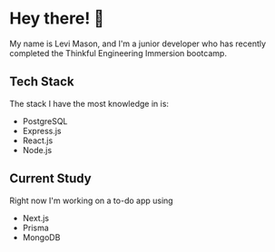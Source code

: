 # Hey there! 👋
My name is Levi Mason, and I'm a junior developer who has recently completed the Thinkful Engineering Immersion bootcamp.

## Tech Stack
The stack I have the most knowledge in is:
* PostgreSQL
* Express.js 
* React.js
* Node.js

## Current Study
Right now I'm working on a to-do app using
* Next.js
* Prisma
* MongoDB
